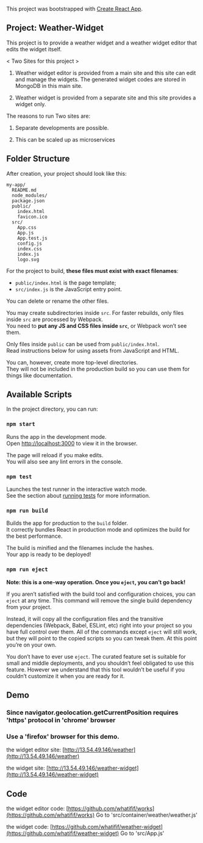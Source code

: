 This project was bootstrapped with [Create React App](https://github.com/facebookincubator/create-react-app).

## Project: Weather-Widget

This project is to provide a weather widget and a weather widget editor that edits the widget itself.

< Two Sites for this project >
  
1. Weather widget editor is provided from a main site and this site can edit and manage the widgets.
   The generated widget codes are stored in MongoDB in this main site.

2. Weather widget is provided from a separate site and this site provides a widget only.


The reasons to run Two sites are:

1. Separate developments are possible.

2. This can be scaled up as microservices


## Folder Structure

After creation, your project should look like this:

```
my-app/
  README.md
  node_modules/
  package.json
  public/
    index.html
    favicon.ico
  src/
    App.css
    App.js
    App.test.js
    config.js
    index.css
    index.js
    logo.svg
```

For the project to build, **these files must exist with exact filenames**:

* `public/index.html` is the page template;
* `src/index.js` is the JavaScript entry point.

You can delete or rename the other files.

You may create subdirectories inside `src`. For faster rebuilds, only files inside `src` are processed by Webpack.<br>
You need to **put any JS and CSS files inside `src`**, or Webpack won’t see them.

Only files inside `public` can be used from `public/index.html`.<br>
Read instructions below for using assets from JavaScript and HTML.

You can, however, create more top-level directories.<br>
They will not be included in the production build so you can use them for things like documentation.

## Available Scripts

In the project directory, you can run:

### `npm start`

Runs the app in the development mode.<br>
Open [http://localhost:3000](http://localhost:3000) to view it in the browser.

The page will reload if you make edits.<br>
You will also see any lint errors in the console.

### `npm test`

Launches the test runner in the interactive watch mode.<br>
See the section about [running tests](#running-tests) for more information.

### `npm run build`

Builds the app for production to the `build` folder.<br>
It correctly bundles React in production mode and optimizes the build for the best performance.

The build is minified and the filenames include the hashes.<br>
Your app is ready to be deployed!

### `npm run eject`

**Note: this is a one-way operation. Once you `eject`, you can’t go back!**

If you aren’t satisfied with the build tool and configuration choices, you can `eject` at any time. This command will remove the single build dependency from your project.

Instead, it will copy all the configuration files and the transitive dependencies (Webpack, Babel, ESLint, etc) right into your project so you have full control over them. All of the commands except `eject` will still work, but they will point to the copied scripts so you can tweak them. At this point you’re on your own.

You don’t have to ever use `eject`. The curated feature set is suitable for small and middle deployments, and you shouldn’t feel obligated to use this feature. However we understand that this tool wouldn’t be useful if you couldn’t customize it when you are ready for it.

## Demo
### Since navigator.geolocation.getCurrentPosition requires 'https' protocol in 'chrome' browser
### Use a 'firefox' browser for this demo.

the widget editor site:
[http://13.54.49.146/weather](http://13.54.49.146/weather)

the widget site:
[http://13.54.49.146/weather-widget](http://13.54.49.146/weather-widget)

## Code

the widget editor code:
[https://github.com/whatifif/works](https://github.com/whatifif/works)
Go to 'src/container/weather/weather.js'

the widget code:
[https://github.com/whatifif/weather-widget](https://github.com/whatifif/weather-widget)
Go to 'src/App.js'
